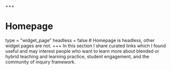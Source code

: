 +++
# Homepage
type = "widget_page"
headless = false  # Homepage is headless, other widget pages are not.
+++
In this section I share curated links which I found useful and may interest people who want to learn more about blended or hybrid teaching and learning practice, student engagement, and the community of inquiry framework.
